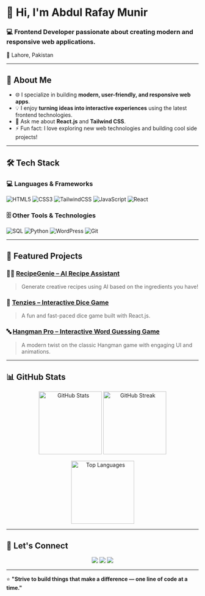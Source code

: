 # 👋 Hi, I'm Abdul Rafay Munir  

### 💻 Frontend Developer passionate about creating modern and responsive web applications.  
📍 Lahore, Pakistan  

---

## 🧠 About Me  
- 🌐 I specialize in building **modern, user-friendly, and responsive web apps**.  
- 💡 I enjoy **turning ideas into interactive experiences** using the latest frontend technologies.  
- 💬 Ask me about **React.js** and **Tailwind CSS**.  
- ⚡ Fun fact: I love exploring new web technologies and building cool side projects!  

---

## 🛠️ Tech Stack  

### 💻 Languages & Frameworks  
![HTML5](https://img.shields.io/badge/HTML5-E34F26?style=for-the-badge&logo=html5&logoColor=white)
![CSS3](https://img.shields.io/badge/CSS3-1572B6?style=for-the-badge&logo=css3&logoColor=white)
![TailwindCSS](https://img.shields.io/badge/TailwindCSS-38B2AC?style=for-the-badge&logo=tailwind-css&logoColor=white)
![JavaScript](https://img.shields.io/badge/JavaScript-F7DF1E?style=for-the-badge&logo=javascript&logoColor=black)
![React](https://img.shields.io/badge/React-20232A?style=for-the-badge&logo=react&logoColor=61DAFB)

### 🗄️ Other Tools & Technologies  
![SQL](https://img.shields.io/badge/SQL-4479A1?style=for-the-badge&logo=postgresql&logoColor=white)
![Python](https://img.shields.io/badge/Python-3776AB?style=for-the-badge&logo=python&logoColor=white)
![WordPress](https://img.shields.io/badge/WordPress-21759B?style=for-the-badge&logo=wordpress&logoColor=white)
![Git](https://img.shields.io/badge/Git-F05033?style=for-the-badge&logo=git&logoColor=white)

---

## 🚀 Featured Projects  

### 🧑‍🍳 [RecipeGenie – AI Recipe Assistant](https://recipe-genie-sand.vercel.app/)  
> Generate creative recipes using AI based on the ingredients you have!  

### 🎲 [Tenzies – Interactive Dice Game](#)  
> A fun and fast-paced dice game built with React.js.  

### 🔤 [Hangman Pro – Interactive Word Guessing Game](#)  
> A modern twist on the classic Hangman game with engaging UI and animations.  

---

## 📊 GitHub Stats  

<p align="center">
  <img src="https://github-readme-stats.vercel.app/api?username=Abdul-Rafay-Munir&show_icons=true&theme=tokyonight" alt="GitHub Stats" height="165">
  <img src="https://github-readme-streak-stats.herokuapp.com/?user=Abdul-Rafay-Munir&theme=tokyonight" alt="GitHub Streak" height="165">
</p>

<p align="center">
  <img src="https://github-readme-stats.vercel.app/api/top-langs/?username=Abdul-Rafay-Munir&layout=compact&theme=tokyonight" alt="Top Languages" height="165">
</p>

---

## 🤝 Let's Connect  

<p align="center">
  <a href="https://www.linkedin.com/in/abdul-rafay-munir-dev/"><img src="https://img.shields.io/badge/LinkedIn-0A66C2?style=for-the-badge&logo=linkedin&logoColor=white"/></a>
  <a href="mailto:abdulrafaymunir.dev@gmail.com"><img src="https://img.shields.io/badge/Email-D14836?style=for-the-badge&logo=gmail&logoColor=white"/></a>
  <a href="https://github.com/Abdul-Rafay-Munir"><img src="https://img.shields.io/badge/GitHub-171515?style=for-the-badge&logo=github&logoColor=white"/></a>
</p>

---

⭐ **"Strive to build things that make a difference — one line of code at a time."**

